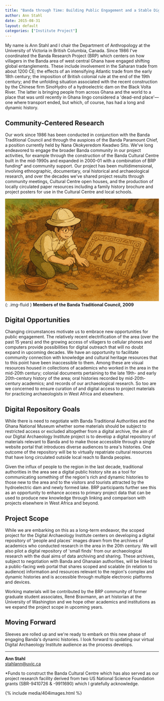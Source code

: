 ```yaml
---
title: "Banda through Time: Building Public Engagement and a Stable Digital Repository"
author: Ann Stahl
date: 2015-08-31
layout: default
categories: ["Institute Project"]
---
```


My name is Ann Stahl and I chair the Department of Anthropology at the University of Victoria in British Columbia, Canada. Since 1986 I've coordinated the Banda Research Project (BRP) which centers on how villagers in the Banda area of west central Ghana have engaged shifting global entanglements. These include involvement in the Saharan trade from about 1200 CE; the effects of an intensifying Atlantic trade from the early 18th century; the imposition of British colonial rule at the end of the 19th century; and the unfolding situation associated with the recent construction by the Chinese firm SinoHydro of a hydroelectric dam on the Black Volta River. The latter is bringing people from across Ghana and the world to a place that was until recently in Ghana lingo considered a 'dead-end place'—one where transport ended, but which, of course, has had a long and dynamic history.

## Community-Centered Research

Our work since 1986 has been conducted in conjunction with the Banda Traditional Council and through the auspices of the Banda Paramount Chief, a position currently held by Nana Okokyeredom Kwadwo Sito. We've long endeavored to engage the broader Banda community in our project activities, for example through the construction of the Banda Cultural Centre built in the mid-1990s and expanded in 2000-01 with a combination of BRP funding* and community support. Our project has been multidimensional, involving ethnographic, documentary, oral historical and archaeological research, and over the decades we've shared project results through community meetings, Cultural Centre open houses, and the production of locally circulated paper resources including a family history brochure and project posters for use in the Cultural Centre and local schools.

![Members of the Banda Traditional Council, 2009](/images/posts/404.png){: .img-fluid }
**Members of the Banda Traditional Council, 2009**

## Digital Opportunities

Changing circumstances motivate us to embrace new opportunities for public engagement. The relatively recent electrification of the area (over the past 15 years) and the growing access of villagers to cellular phones and computers provide possibilities for digital outreach that will no doubt expand in upcoming decades. We have an opportunity to facilitate community connection with knowledge and cultural heritage resources that to this point have been inaccessible to them. Among these are visual resources housed in collections of academics who worked in the area in the mid-20th century; colonial documents pertaining to the late 19th- and early 20th-century history of the area; oral histories recorded by mid-20th-century academics; and records of our archaeological research. So too are we concerned to ensure curation of and digital access to project materials for practicing archaeologists in West Africa and elsewhere.

## Digital Repository Goals

While there is need to negotiate with Banda Traditional Authorities and the Ghana National Museum whether some materials should be subject to restricted access or excluded altogether from a digital archive, the aim of our Digital Archaeology Institute project is to develop a digital repository of materials relevant to Banda and to make those accessible through a single website portal that introduces diverse audiences to area's histories. One outcome of the repository will be to virtually repatriate cultural resources that have long circulated outside local reach to Banda peoples.

Given the influx of people to the region in the last decade, traditional authorities in the area see a digital public history site as a tool for communicating something of the region's rich and dynamic histories to those new to the area and to the visitors and tourists attracted by the hydroelectric dam and newly formed lake. BRP participants further see this as an opportunity to enhance access to primary project data that can be used to produce new knowledge through linking and comparison with projects elsewhere in West Africa and beyond.

## Project Scope

While we are embarking on this as a long-term endeavor, the scoped project for the Digital Archaeology Institute centers on developing a digital repository of 'people and places' images drawn from the archives of academics who conducted research in the area in the 20th century. We will also pilot a digital repository of 'small finds' from our archaeological research with the dual aims of data archiving and sharing. These archives, subject to negotiation with Banda and Ghanaian authorities, will be linked to a public-facing web portal that shares scoped and scalable (in relation to audience) information and resources relevant to the region's complex and dynamic histories and is accessible through multiple electronic platforms and devices.

Working materials will be contributed by the BRP community of former graduate student associates, René Bravmann, an art historian at the University of Washington and we hope other academics and institutions as we expand the project scope in upcoming years.

## Moving Forward

Sleeves are rolled up and we're ready to embark on this new phase of engaging Banda's dynamic histories. I look forward to updating our virtual Digital Archaeology Institute audience as the process develops.

---

**Ann Stahl**  
[stahlann@uvic.ca](mailto:stahlann@uvic.ca)

*Funds to construct the Banda Cultural Centre which has also served as our project research facility derived from two US National Science Foundation grants (SBR-9410726 & -9911690) which I gratefully acknowledge.

{% include media/404images.html %}